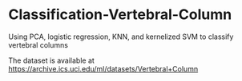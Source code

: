 # Classification-Vertebral-Column
Using PCA, logistic regression, KNN, and kernelized SVM to classify vertebral columns

The dataset is available at https://archive.ics.uci.edu/ml/datasets/Vertebral+Column
